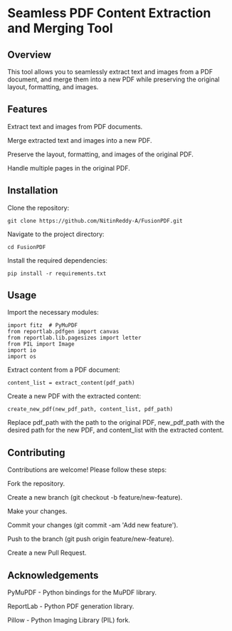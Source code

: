 # Seamless PDF Content Extraction and Merging Tool

## Overview
This tool allows you to seamlessly extract text and images from a PDF document, and merge them into a new PDF while preserving the original layout, formatting, and images.

## Features
  Extract text and images from PDF documents.
  
  Merge extracted text and images into a new PDF.
  
  Preserve the layout, formatting, and images of the original PDF.
  
  Handle multiple pages in the original PDF.
  
## Installation
Clone the repository:

    git clone https://github.com/NitinReddy-A/FusionPDF.git
Navigate to the project directory:

    cd FusionPDF
Install the required dependencies:

    pip install -r requirements.txt
## Usage
Import the necessary modules:

    import fitz  # PyMuPDF
    from reportlab.pdfgen import canvas
    from reportlab.lib.pagesizes import letter
    from PIL import Image
    import io
    import os
Extract content from a PDF document:

    content_list = extract_content(pdf_path)
Create a new PDF with the extracted content:

    create_new_pdf(new_pdf_path, content_list, pdf_path)
Replace pdf_path with the path to the original PDF, new_pdf_path with the desired path for the new PDF, and content_list with the extracted content.

## Contributing
Contributions are welcome! Please follow these steps:

  Fork the repository.

  Create a new branch (git checkout -b feature/new-feature).
  
  Make your changes.
  
  Commit your changes (git commit -am 'Add new feature').
  
  Push to the branch (git push origin feature/new-feature).
  
  Create a new Pull Request.

## Acknowledgements
  PyMuPDF - Python bindings for the MuPDF library.
  
  ReportLab - Python PDF generation library.
  
  Pillow - Python Imaging Library (PIL) fork.
